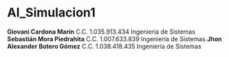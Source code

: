 # AI_Simulacion1

**Giovani Cardona Marín**  C.C. 1.035.913.434 Ingeniería de Sistemas  
**Sebastián Mora Piedrahita** C.C. 1.007.633.839 Ingeniería de Sistemas
**Jhon Alexander Botero Gómez** C.C.  1.038.418.435 Ingeniería de Sistemas 
